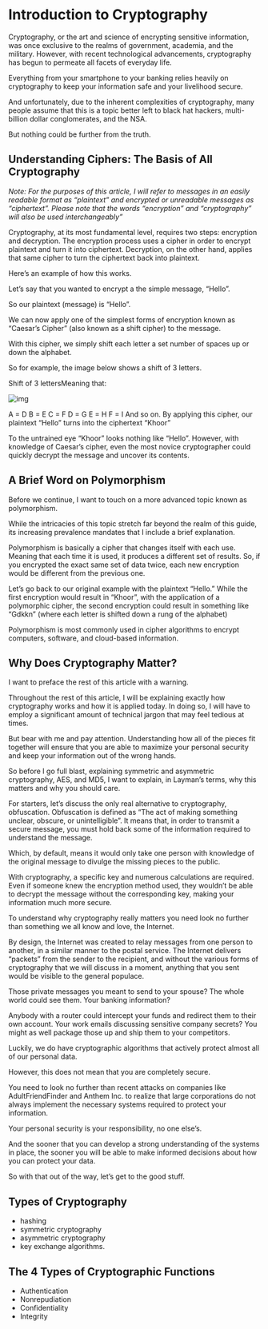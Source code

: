 # Introduction to Cryptography

Cryptography, or the art and science of encrypting sensitive information, was once exclusive to the realms of government, academia, and the military. However, with recent technological advancements, cryptography has begun to permeate all facets of everyday life.

Everything from your smartphone to your banking relies heavily on cryptography to keep your information safe and your livelihood secure.

And unfortunately, due to the inherent complexities of cryptography, many people assume that this is a topic better left to black hat hackers, multi-billion dollar conglomerates, and the NSA.

But nothing could be further from the truth.

## Understanding Ciphers: The Basis of All Cryptography
*Note: For the purposes of this article, I will refer to messages in an easily readable format as “plaintext” and encrypted or unreadable messages as “ciphertext”. Please note that the words “encryption” and “cryptography” will also be used interchangeably”*

Cryptography, at its most fundamental level, requires two steps: encryption and decryption. The encryption process uses a cipher in order to encrypt plaintext and turn it into ciphertext. Decryption, on the other hand, applies that same cipher to turn the ciphertext back into plaintext.

Here’s an example of how this works.

Let’s say that you wanted to encrypt a the simple message, “Hello”.

So our plaintext (message) is “Hello”.

We can now apply one of the simplest forms of encryption known as “Caesar’s Cipher” (also known as a shift cipher) to the message.

With this cipher, we simply shift each letter a set number of spaces up or down the alphabet. 

So for example, the image below shows a shift of 3 letters.

Shift of 3 lettersMeaning that:

![img](https://cdn.shortpixel.ai/spai/w_671+q_lossy+ret_img+to_webp/https://thebestvpn.com/wp-content/uploads/2017/06/tFnX1co.jpg)

A = D
B = E
C = F
D = G
E = H
F = I
And so on.
By applying this cipher, our plaintext “Hello” turns into the ciphertext “Khoor”

To the untrained eye “Khoor” looks nothing like “Hello”. However, with knowledge of Caesar’s cipher, even the most novice cryptographer could quickly decrypt the message and uncover its contents.

## A Brief Word on Polymorphism
Before we continue, I want to touch on a more advanced topic known as polymorphism.

While the intricacies of this topic stretch far beyond the realm of this guide, its increasing prevalence mandates that I include a brief explanation.

Polymorphism is basically a cipher that changes itself with each use. Meaning that each time it is used, it produces a different set of results. So, if you encrypted the exact same set of data twice, each new encryption would be different from the previous one.

Let’s go back to our original example with the plaintext “Hello.” While the first encryption would result in “Khoor”, with the application of a polymorphic cipher, the second encryption could result in something like “Gdkkn” (where each letter is shifted down a rung of the alphabet)

Polymorphism is most commonly used in cipher algorithms to encrypt computers, software, and cloud-based information.

 

##  Why Does Cryptography Matter?
I want to preface the rest of this article with a warning.

Throughout the rest of this article, I will be explaining exactly how cryptography works and how it is applied today. In doing so, I will have to employ a significant amount of technical jargon that may feel tedious at times.

But bear with me and pay attention. Understanding how all of the pieces fit together will ensure that you are able to maximize your personal security and keep your information out of the wrong hands.  

So before I go full blast, explaining symmetric and asymmetric cryptography, AES, and MD5, I want to explain, in Layman’s terms, why this matters and why you should care.

For starters, let’s discuss the only real alternative to cryptography, obfuscation. Obfuscation is defined as “The act of making something unclear, obscure, or unintelligible”. It means that, in order to transmit a secure message, you must hold back some of the information required to understand the message.

Which, by default, means it would only take one person with knowledge of the original message to divulge the missing pieces to the public.

With cryptography, a specific key and numerous calculations are required. Even if someone knew the encryption method used, they wouldn’t be able to decrypt the message without the corresponding key, making your information much more secure.

To understand why cryptography really matters you need look no further than something we all know and love, the Internet.

By design, the Internet was created to relay messages from one person to another, in a similar manner to the postal service. The Internet delivers “packets” from the sender to the recipient, and without the various forms of cryptography that we will discuss in a moment, anything that you sent would be visible to the general populace.

Those private messages you meant to send to your spouse? The whole world could see them. Your banking information?

Anybody with a router could intercept your funds and redirect them to their own account. Your work emails discussing sensitive company secrets? You might as well package those up and ship them to your competitors.

Luckily, we do have cryptographic algorithms that actively protect almost all of our personal data.

However, this does not mean that you are completely secure.

You need to look no further than recent attacks on companies like AdultFriendFinder and Anthem Inc. to realize that large corporations do not always implement the necessary systems required to protect your information.

Your personal security is your responsibility, no one else’s.

And the sooner that you can develop a strong understanding of the systems in place, the sooner you will be able to make informed decisions about how you can protect your data.  

So with that out of the way, let’s get to the good stuff.


## Types of Cryptography

* hashing
* symmetric cryptography
* asymmetric cryptography
* key exchange algorithms.

## The 4 Types of Cryptographic Functions

* Authentication
* Nonrepudiation
* Confidentiality
* Integrity

